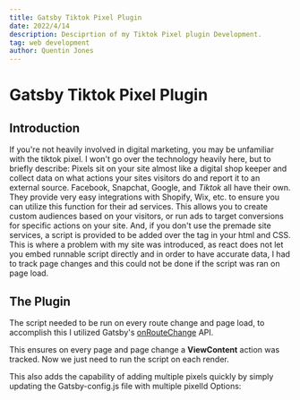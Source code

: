 ```yaml
---
title: Gatsby Tiktok Pixel Plugin
date: 2022/4/14
description: Desciprtion of my Tiktok Pixel plugin Development.
tag: web development
author: Quentin Jones
---
```


# Gatsby Tiktok Pixel Plugin

## Introduction

If you're not heavily involved in digital marketing, you may be unfamiliar with the tiktok pixel.
I won't go over the technology heavily here, but to briefly describe: Pixels sit on your site almost like a digital shop keeper and collect data on what actions your sites visitors do and report it to an external source. Facebook, Snapchat, Google, and *Tiktok* all have their own.
They provide very easy integrations with Shopify, Wix, etc. to ensure you can utilize this function for their ad services. This allows you to create custom audiences based on your visitors, or run ads to target conversions for specific actions on your site.
And, if you don't use the premade site services, a script is provided to be added over the <head> tag in your html and CSS. This is where a problem with my site was introduced, as react does not let you embed runnable script directly and in order to have accurate data, I had to track page changes and this could not be done if the script was ran on page load.
  
## The Plugin
  
  The script needed to be run on every route change and page load, to accomplish this I utilized Gatsby's [onRouteChange](https://www.gatsbyjs.com/docs/reference/config-files/gatsby-browser/#onRouteUpdate) API.
  


This ensures on every page and page change a **ViewContent** action was tracked.
Now we just need to run the script on each render.
  

This also adds the capability of adding multiple pixels quickly by simply updating the Gatsby-config.js file with multiple pixelId Options:
  

 

